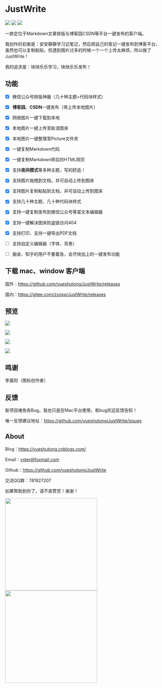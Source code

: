 # JustWrite 

![](https://img.shields.io/github/license/yueshutong/JustWrite) 
![](https://img.shields.io/static/v1?label=electron&message=6.0.12&color=)
![](https://img.shields.io/badge/platform-mac|window|linux-lightgrey.svg)

一款定位于Markdown文章排版与博客园CSDN等平台一键发布的客户端。

我创作的初衷是：安安静静学习记笔记，然后把自己的笔记一键发布到博客平台，虽然也可以复制粘贴，但遇到图片过多的时候一个一个上传太麻烦，所以做了JustWrite！

我的追求是：快快乐乐学习，快快乐乐发布！

## 功能

- [x] 微信公众号排版神器（几十种主题+代码块样式）
- [x] **博客园**、**CSDN**一键发布（带上传本地图片）
- [x] 网络图片一键下载到本地
- [x] 本地图片一键上传至新浪图床
- [x] 本地图片一键整理至Picture文件夹
- [x] 一键复制Markdown代码
- [x] 一键复制Markdown转后的HTML网页
- [x] 支持**夜间模式**等多种主题，写的舒适！
- [x] 支持图片拖拽到文档，并可自动上传到图床
- [x] 支持图片复制粘贴到文档，并可自动上传到图床
- [x] 支持几十种主题、几十种代码块样式
- [x] 支持一键复制发布到微信公众号等富文本编辑器
- [x] 支持一键解决图床防盗链访问404
- [x] 支持打印、支持一键导出PDF文档
- [ ] 支持自定义编辑器（字体、背景）
- [ ] 掘金、知乎的用户不要着急，会尽快加上的一键发布功能


## 下载 mac、window 客户端

国外：<https://github.com/yueshutong/JustWrite/releases>

国内：<https://gitee.com/zyzpp/JustWrite/releases>

## 预览

![](https://tva1.sinaimg.cn/large/006y8mN6ly1g8rx460zjij313u0u04bs.jpg)

![](https://tva1.sinaimg.cn/large/006y8mN6ly1g8rx58ewzsj313u0u0dsm.jpg)

![](https://tva1.sinaimg.cn/large/006y8mN6ly1g8rx5k645uj313u0u0h0a.jpg)

![](https://tva1.sinaimg.cn/large/006y8mN6ly1g8rxbp31ldj313u0u0dtq.jpg)

## 鸣谢

李晨阳（图标创作者）

## 反馈

新项目难免有Bug，我也只是在Mac平台使用，有bug欢迎反馈告知！

唯一反馈建议地址：<https://github.com/yueshutong/JustWrite/issues>

## About

Blog：<https://yueshutong.cnblogs.com/>

Email：[yster@foxmail.com](mailto:yster@foxmail.com)

Github：<https://github.com/yueshutong/JustWrite>

交流QQ群：781927207

如果帮助到你了，请不吝赞赏！谢谢！

<img src="https://user-images.githubusercontent.com/31175877/67548917-af6d1600-f735-11e9-9807-351e6a2db269.png" width="300px" referrerpolicy="no-referrer">

<img src="https://user-images.githubusercontent.com/31175877/67549023-e17e7800-f735-11e9-89d4-5ca7dac0486d.png" width="300px" referrerpolicy="no-referrer">
